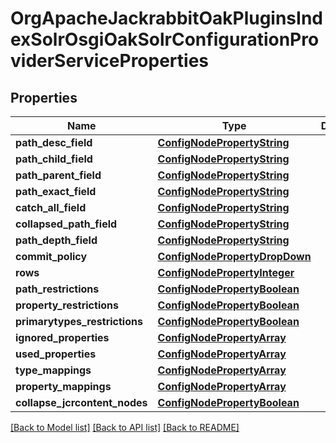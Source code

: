 # OrgApacheJackrabbitOakPluginsIndexSolrOsgiOakSolrConfigurationProviderServiceProperties

## Properties
Name | Type | Description | Notes
------------ | ------------- | ------------- | -------------
**path_desc_field** | [**ConfigNodePropertyString**](ConfigNodePropertyString.md) |  | [optional] 
**path_child_field** | [**ConfigNodePropertyString**](ConfigNodePropertyString.md) |  | [optional] 
**path_parent_field** | [**ConfigNodePropertyString**](ConfigNodePropertyString.md) |  | [optional] 
**path_exact_field** | [**ConfigNodePropertyString**](ConfigNodePropertyString.md) |  | [optional] 
**catch_all_field** | [**ConfigNodePropertyString**](ConfigNodePropertyString.md) |  | [optional] 
**collapsed_path_field** | [**ConfigNodePropertyString**](ConfigNodePropertyString.md) |  | [optional] 
**path_depth_field** | [**ConfigNodePropertyString**](ConfigNodePropertyString.md) |  | [optional] 
**commit_policy** | [**ConfigNodePropertyDropDown**](ConfigNodePropertyDropDown.md) |  | [optional] 
**rows** | [**ConfigNodePropertyInteger**](ConfigNodePropertyInteger.md) |  | [optional] 
**path_restrictions** | [**ConfigNodePropertyBoolean**](ConfigNodePropertyBoolean.md) |  | [optional] 
**property_restrictions** | [**ConfigNodePropertyBoolean**](ConfigNodePropertyBoolean.md) |  | [optional] 
**primarytypes_restrictions** | [**ConfigNodePropertyBoolean**](ConfigNodePropertyBoolean.md) |  | [optional] 
**ignored_properties** | [**ConfigNodePropertyArray**](ConfigNodePropertyArray.md) |  | [optional] 
**used_properties** | [**ConfigNodePropertyArray**](ConfigNodePropertyArray.md) |  | [optional] 
**type_mappings** | [**ConfigNodePropertyArray**](ConfigNodePropertyArray.md) |  | [optional] 
**property_mappings** | [**ConfigNodePropertyArray**](ConfigNodePropertyArray.md) |  | [optional] 
**collapse_jcrcontent_nodes** | [**ConfigNodePropertyBoolean**](ConfigNodePropertyBoolean.md) |  | [optional] 

[[Back to Model list]](../README.md#documentation-for-models) [[Back to API list]](../README.md#documentation-for-api-endpoints) [[Back to README]](../README.md)


